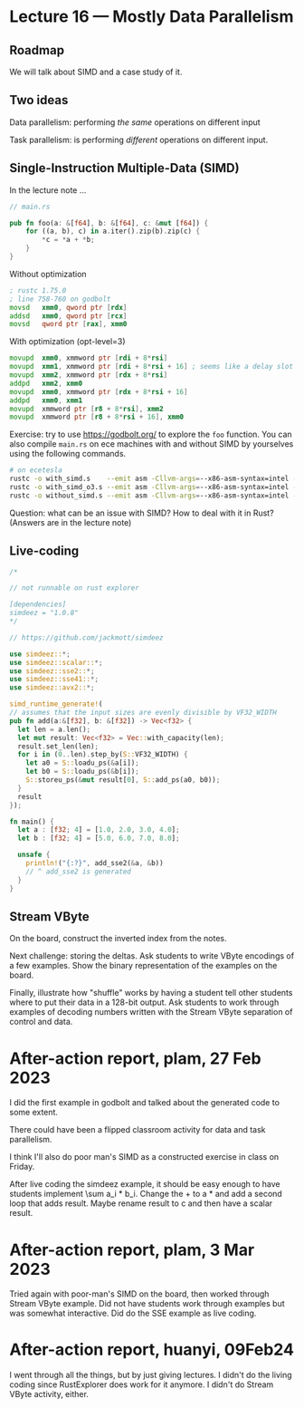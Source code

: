 # Lecture 16 — Mostly Data Parallelism

## Roadmap

We will talk about SIMD and a case study of it.

## Two ideas

Data parallelism: performing *the same* operations on different input

Task parallelism: is performing *different* operations on different input.

## Single-Instruction Multiple-Data (SIMD)

<!-- ![SIMD](../images/simd.png) -->

In the lecture note ...

```rust
// main.rs

pub fn foo(a: &[f64], b: &[f64], c: &mut [f64]) {
    for ((a, b), c) in a.iter().zip(b).zip(c) {
        *c = *a + *b;
    }
}
```

Without optimization

```asm
; rustc 1.75.0
; line 758-760 on godbolt
movsd   xmm0, qword ptr [rdx]
addsd   xmm0, qword ptr [rcx]
movsd   qword ptr [rax], xmm0
```

With optimization (opt-level=3)

```asm
movupd  xmm0, xmmword ptr [rdi + 8*rsi]
movupd  xmm1, xmmword ptr [rdi + 8*rsi + 16] ; seems like a delay slot
movupd  xmm2, xmmword ptr [rdx + 8*rsi]
addpd   xmm2, xmm0
movupd  xmm0, xmmword ptr [rdx + 8*rsi + 16]
addpd   xmm0, xmm1
movupd  xmmword ptr [r8 + 8*rsi], xmm2
movupd  xmmword ptr [r8 + 8*rsi + 16], xmm0
```

Exercise: try to use <https://godbolt.org/> to explore the `foo` function. You
can also compile `main.rs` on ece machines with and without SIMD by yourselves
using the following commands.

```bash
# on ecetesla
rustc -o with_simd.s    --emit asm -Cllvm-args=--x86-asm-syntax=intel --crate-type rlib main.rs
rustc -o with_simd_o3.s --emit asm -Cllvm-args=--x86-asm-syntax=intel --crate-type rlib -C opt-level=3 main.rs
rustc -o without_simd.s --emit asm -Cllvm-args=--x86-asm-syntax=intel --crate-type rlib -C opt-level=3 -C target-feature=-sse main.rs
```

Question: what can be an issue with SIMD? How to deal with it in Rust? (Answers
are in the lecture note)

## Live-coding

```rust
/*

// not runnable on rust explorer

[dependencies]
simdeez = "1.0.8"
*/

// https://github.com/jackmott/simdeez

use simdeez::*;
use simdeez::scalar::*;
use simdeez::sse2::*;
use simdeez::sse41::*;
use simdeez::avx2::*;

simd_runtime_generate!(
// assumes that the input sizes are evenly divisible by VF32_WIDTH
pub fn add(a:&[f32], b: &[f32]) -> Vec<f32> {
  let len = a.len();
  let mut result: Vec<f32> = Vec::with_capacity(len);
  result.set_len(len);
  for i in (0..len).step_by(S::VF32_WIDTH) {
    let a0 = S::loadu_ps(&a[i]);
    let b0 = S::loadu_ps(&b[i]);
    S::storeu_ps(&mut result[0], S::add_ps(a0, b0));
  }
  result
});

fn main() {
  let a : [f32; 4] = [1.0, 2.0, 3.0, 4.0];
  let b : [f32; 4] = [5.0, 6.0, 7.0, 8.0];

  unsafe {
    println!("{:?}", add_sse2(&a, &b))
    // ^ add_sse2 is generated
  }
}
```

## Stream VByte

On the board, construct the inverted index from the notes.

Next challenge: storing the deltas. Ask students to write
VByte encodings of a few examples. Show the binary representation
of the examples on the board.

Finally, illustrate how "shuffle" works by having a student tell
other students where to put their data in a 128-bit output.
Ask students to work through examples of decoding numbers
written with the Stream VByte separation of control and data.

# After-action report, plam, 27 Feb 2023

I did the first example in godbolt and talked about the generated code
to some extent.

There could have been a flipped classroom activity for data and task parallelism.

I think I'll also do poor man's SIMD as a constructed exercise in
class on Friday.

After live coding the simdeez example, it should be easy enough
to have students implement \sum a_i * b_i. Change the + to a * and
add a second loop that adds result. Maybe rename result to c and
then have a scalar result.

# After-action report, plam, 3 Mar 2023

Tried again with poor-man's SIMD on the board, then worked through
Stream VByte example. Did not have students work through examples but
was somewhat interactive. Did do the SSE example as live coding.

# After-action report, huanyi, 09Feb24

I went through all the things, but by just giving lectures. I didn't do the
living coding since RustExplorer does work for it anymore. I didn't do Stream
VByte activity, either.
